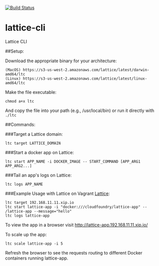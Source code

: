 [![Build Status](https://travis-ci.org/pivotal-cf-experimental/lattice-cli.svg?branch=master)](https://travis-ci.org/pivotal-cf-experimental/lattice-cli)

lattice-cli
==============

Lattice CLI

##Setup:

Download the appropriate binary for your architecture:

    (MacOS) https://s3-us-west-2.amazonaws.com/lattice/latest/darwin-amd64/ltc
    (Linux) https://s3-us-west-2.amazonaws.com/lattice/latest/linux-amd64/ltc

Make the file executable:

    chmod a+x ltc

And copy the file into your path (e.g., /usr/local/bin) or run it directly with ```./ltc```

##Commands:

###Target a Lattice domain:

    ltc target LATTICE_DOMAIN

###Start a docker app on Lattice:

    ltc start APP_NAME -i DOCKER_IMAGE -- START_COMMAND [APP_ARG1 APP_ARG2...]

###Tail an app's logs on Lattice:

    ltc logs APP_NAME

###Example Usage with Lattice on Vagrant [Lattice](https://github.com/pivotal-cf-experimental/lattice):

    ltc target 192.168.11.11.xip.io
    ltc start lattice-app -i "docker:///cloudfoundry/lattice-app" -- /lattice-app --message="hello"
    ltc logs lattice-app

To view the app in a browser visit http://lattice-app.192.168.11.11.xip.io/

To scale up the app:

    ltc scale lattice-app -i 5

Refresh the browser to see the requests routing to different Docker containers running lattice-app.
